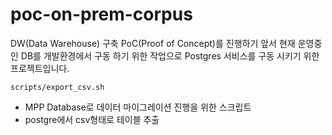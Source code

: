 # poc-on-prem-corpus
DW(Data Warehouse) 구축 PoC(Proof of Concept)를 진행하기 앞서 현재 운영중인 DB를 개발환경에서 구동 하기 위한 작업으로 Postgres 서비스를 구동 시키기 위한 프로젝트입니다.

`scripts/export_csv.sh`
- MPP Database로 데이터 마이그레이션 진행을 위한 스크립트
- postgre에서 csv형태로 테이블 추출